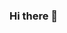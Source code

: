 ### Hi there 👋

<!--
**juancarlosnr/juancarlosnr** is a ✨ _special_ ✨ repository because its `README.md` (this file) appears on your GitHub profile.

# Hello, my name is Juan Carlos !
### I am a Spanish developer 👨🏻‍💻
&nbsp;
## ABOUT ME: 
#### · I love playing videogames 🎮, tecnology and science 🖥️🤖
#### · I love clean code and MVVM 🎥🍿
#### · And I am a very competitive person💣
&nbsp;
## DEVELOPMENT KNOWLEDGE:
#### Here you can find which tecnologies and development languages I've learned until now: 

[![Android](https://img.shields.io/badge/Android-3DDC84?style=for-the-badge&logo=android&logoColor=white&labelColor=101010)]()
[![Kotlin](https://img.shields.io/badge/Kotlin-0095D5?style=for-the-badge&logo=kotlin&logoColor=white&labelColor=101010)]()
[![Java](https://img.shields.io/badge/Java-007396?style=for-the-badge&logo=java&logoColor=white&labelColor=101010)]()
[![Firebase](https://img.shields.io/badge/Firebase-FFCA28?style=for-the-badge&logo=firebase&logoColor=white&labelColor=101010)]()
[![MySQL](https://img.shields.io/badge/MySQL-4479A1?style=for-the-badge&logo=mysql&logoColor=white&labelColor=101010)]()
[![Android_Studio](https://img.shields.io/badge/Android_Studio-3DDC84?style=for-the-badge&logo=android-studio&logoColor=white&labelColor=101010)]()
&nbsp;
And more...
&nbsp;
## FUTURE LEARNING PLANS: 
#### · Currently, I am learning how to use Kotlin in Android.   
&nbsp;
### If you want to contact me find me at:
[![Twitter](https://img.shields.io/badge/Twitter-@juancarlos_nr-1DA1F2?style=for-the-badge&logo=twitter&logoColor=white&labelColor=101010)](https://twitter.com/juancarlos_nr)
[![Instagram](https://img.shields.io/badge/Instagram-@juancarlosvillal-E4405F?style=for-the-badge&logo=instagram&logoColor=white&labelColor=101010)](https://instagram.com/juancarlosvilal)
[![Email](https://img.shields.io/badge/juancarlosnr17@gmail.com-my_personal_email_-D14836?style=for-the-badge&logo=gmail&logoColor=white&labelColor=101010)](mailto:juancarlosnr17@gmail.com)
